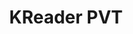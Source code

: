 ---
title: KReader PVT
member_url: https://www.linkedin.com/company/kreader
geographies: ["Sri Lanka"]
based: ["Sri Lanka"]
ig: ["interest group"] 
services: ["services provided"] 
tags: ["members"]
categories: ["Booksellers / retailers / content portals"]
summary: "the only digital bookstore in Sri Lanka."
press:
active: true
layout: post
showReadTime: false
showDate: false
permalink: ""
date: 
--- 